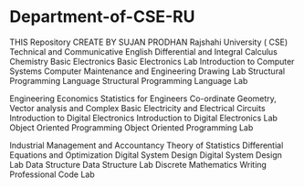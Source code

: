 # Department-of-CSE-RU
THIS Repository CREATE BY SUJAN PRODHAN Rajshahi University ( CSE)   
Technical and Communicative English
Differential and Integral Calculus
Chemistry
Basic Electronics
Basic Electronics Lab
Introduction to Computer Systems
 Computer Maintenance and Engineering Drawing Lab
Structural Programming Language
Structural Programming Language Lab

Engineering Economics
Statistics for Engineers
Co-ordinate Geometry, Vector analysis and Complex
Basic Electricity and Electrical Circuits
Introduction to Digital Electronics
Introduction to Digital Electronics Lab
Object Oriented Programming
Object Oriented Programming Lab

Industrial Management and Accountancy
Theory of Statistics
Differential Equations and Optimization
Digital System Design
Digital System Design Lab
Data Structure
Data Structure Lab
Discrete Mathematics
Writing Professional Code Lab
